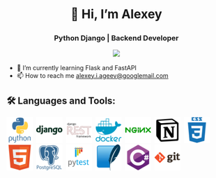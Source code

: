 # <p align=center>👋 Hi, I’m Alexey</p>
### <p align=center>Python Django | Backend Developer</p>
<div id="header" align="center">
  <img src="https://media.giphy.com/media/M9gbBd9nbDrOTu1Mqx/giphy.gif" width="100"/>
</div>

- 🌱 I’m currently learning Flask and FastAPI  
- 📫 How to reach me alexey.i.ageev@googlemail.com
## :hammer_and_wrench: Languages and Tools:
<div>
  <img src="https://github.com/devicons/devicon/blob/master/icons/python/python-original-wordmark.svg" title="Python" alt="Python" width="60" height="60"/>&nbsp;
  <img src="https://github.com/devicons/devicon/blob/master/icons/django/django-plain-wordmark.svg" title="Django" alt="Django" width="60" height="60"/>&nbsp;
  <img src="https://github.com/devicons/devicon/blob/master/icons/djangorest/djangorest-original-wordmark.svg" title="DRF" alt="DRF" width="60" height="60"/>&nbsp;
  <img src="https://github.com/devicons/devicon/blob/master/icons/docker/docker-plain-wordmark.svg" title="Docker" alt="Docker" width="60" height="60"/>&nbsp;
  <img src="https://github.com/devicons/devicon/blob/master/icons/nginx/nginx-original.svg" title="Nginx" alt="Nginx" width="60" height="60"/>&nbsp;
  <img src="https://github.com/devicons/devicon/blob/master/icons/notion/notion-original.svg" title="Notion" alt="Notion " width="60" height="60"/>&nbsp;
  <img src="https://github.com/devicons/devicon/blob/master/icons/css3/css3-plain-wordmark.svg"  title="CSS3" alt="CSS" width="60" height="60"/>&nbsp;
  <img src="https://github.com/devicons/devicon/blob/master/icons/html5/html5-original.svg" title="HTML5" alt="HTML" width="60" height="60"/>&nbsp;
  <img src="https://github.com/devicons/devicon/blob/master/icons/postgresql/postgresql-plain-wordmark.svg" title="Postgres" alt="Postgres" width="60" height="60"/>&nbsp;
  <img src="https://github.com/devicons/devicon/blob/master/icons/pytest/pytest-original-wordmark.svg" title="Pytest" alt="Pytest" width="60" height="60"/>&nbsp;
  <img src="https://github.com/devicons/devicon/blob/master/icons/sqlite/sqlite-original.svg" title="sqlite"  alt="sqlite" width="60" height="60"/>&nbsp;
  <img src="https://github.com/devicons/devicon/blob/master/icons/csharp/csharp-original.svg" title="C#"  alt="C#" width="60" height="60"/>&nbsp;
  <img src="https://github.com/devicons/devicon/blob/master/icons/git/git-original-wordmark.svg" title="Git" **alt="Git" width="60" height="60"/>
</div>
<!---
PracticName/PracticName is a ✨ special ✨ repository because its `README.md` (this file) appears on your GitHub profile.
You can click the Preview link to take a look at your changes.
--->
